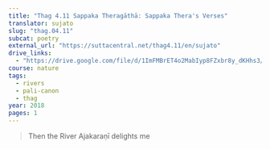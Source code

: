```yaml
---
title: "Thag 4.11 Sappaka Theragāthā: Sappaka Thera's Verses"
translator: sujato
slug: "thag.04.11"
subcat: poetry
external_url: "https://suttacentral.net/thag4.11/en/sujato"
drive_links:
  - "https://drive.google.com/file/d/1ImFMBrET4o2MabIyp8FZxbr8y_dKHhs3/view?usp=drivesdk"
course: nature
tags:
  - rivers
  - pali-canon
  - thag
year: 2018
pages: 1
---
```


> Then the River Ajakaraṇī delights me

